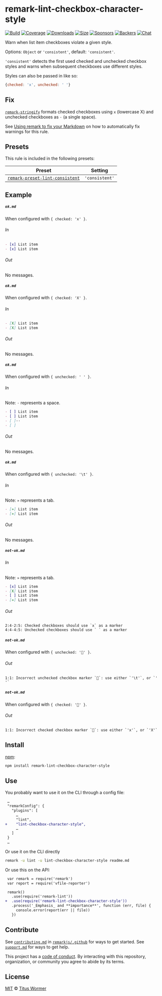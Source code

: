 <!--This file is generated-->

# remark-lint-checkbox-character-style

[![Build][build-badge]][build]
[![Coverage][coverage-badge]][coverage]
[![Downloads][downloads-badge]][downloads]
[![Size][size-badge]][size]
[![Sponsors][sponsors-badge]][collective]
[![Backers][backers-badge]][collective]
[![Chat][chat-badge]][chat]

Warn when list item checkboxes violate a given style.

Options: `Object` or `'consistent'`, default: `'consistent'`.

`'consistent'` detects the first used checked and unchecked checkbox
styles and warns when subsequent checkboxes use different styles.

Styles can also be passed in like so:

```js
{checked: 'x', unchecked: ' '}
```

## Fix

[`remark-stringify`](https://github.com/remarkjs/remark/tree/HEAD/packages/remark-stringify)
formats checked checkboxes using `x` (lowercase X) and unchecked checkboxes
as `·` (a single space).

See [Using remark to fix your Markdown](https://github.com/remarkjs/remark-lint#using-remark-to-fix-your-markdown)
on how to automatically fix warnings for this rule.

## Presets

This rule is included in the following presets:

| Preset | Setting |
| - | - |
| [`remark-preset-lint-consistent`](https://github.com/remarkjs/remark-lint/tree/main/packages/remark-preset-lint-consistent) | `'consistent'` |

## Example

##### `ok.md`

When configured with `{ checked: 'x' }`.

###### In

```markdown
- [x] List item
- [x] List item
```

###### Out

No messages.

##### `ok.md`

When configured with `{ checked: 'X' }`.

###### In

```markdown
- [X] List item
- [X] List item
```

###### Out

No messages.

##### `ok.md`

When configured with `{ unchecked: ' ' }`.

###### In

Note: `·` represents a space.

```markdown
- [ ] List item
- [ ] List item
- [ ]··
- [ ]
```

###### Out

No messages.

##### `ok.md`

When configured with `{ unchecked: '\t' }`.

###### In

Note: `»` represents a tab.

```markdown
- [»] List item
- [»] List item
```

###### Out

No messages.

##### `not-ok.md`

###### In

Note: `»` represents a tab.

```markdown
- [x] List item
- [X] List item
- [ ] List item
- [»] List item
```

###### Out

```text
2:4-2:5: Checked checkboxes should use `x` as a marker
4:4-4:5: Unchecked checkboxes should use ` ` as a marker
```

##### `not-ok.md`

When configured with `{ unchecked: '💩' }`.

###### Out

```text
1:1: Incorrect unchecked checkbox marker `💩`: use either `'\t'`, or `' '`
```

##### `not-ok.md`

When configured with `{ checked: '💩' }`.

###### Out

```text
1:1: Incorrect checked checkbox marker `💩`: use either `'x'`, or `'X'`
```

## Install

[npm][]:

```sh
npm install remark-lint-checkbox-character-style
```

## Use

You probably want to use it on the CLI through a config file:

```diff
 …
 "remarkConfig": {
   "plugins": [
     …
     "lint",
+    "lint-checkbox-character-style",
     …
   ]
 }
 …
```

Or use it on the CLI directly

```sh
remark -u lint -u lint-checkbox-character-style readme.md
```

Or use this on the API:

```diff
 var remark = require('remark')
 var report = require('vfile-reporter')

 remark()
   .use(require('remark-lint'))
+  .use(require('remark-lint-checkbox-character-style'))
   .process('_Emphasis_ and **importance**', function (err, file) {
     console.error(report(err || file))
   })
```

## Contribute

See [`contributing.md`][contributing] in [`remarkjs/.github`][health] for ways
to get started.
See [`support.md`][support] for ways to get help.

This project has a [code of conduct][coc].
By interacting with this repository, organization, or community you agree to
abide by its terms.

## License

[MIT][license] © [Titus Wormer][author]

[build-badge]: https://img.shields.io/travis/remarkjs/remark-lint/main.svg

[build]: https://travis-ci.org/remarkjs/remark-lint

[coverage-badge]: https://img.shields.io/codecov/c/github/remarkjs/remark-lint.svg

[coverage]: https://codecov.io/github/remarkjs/remark-lint

[downloads-badge]: https://img.shields.io/npm/dm/remark-lint-checkbox-character-style.svg

[downloads]: https://www.npmjs.com/package/remark-lint-checkbox-character-style

[size-badge]: https://img.shields.io/bundlephobia/minzip/remark-lint-checkbox-character-style.svg

[size]: https://bundlephobia.com/result?p=remark-lint-checkbox-character-style

[sponsors-badge]: https://opencollective.com/unified/sponsors/badge.svg

[backers-badge]: https://opencollective.com/unified/backers/badge.svg

[collective]: https://opencollective.com/unified

[chat-badge]: https://img.shields.io/badge/chat-spectrum.svg

[chat]: https://spectrum.chat/unified/remark

[npm]: https://docs.npmjs.com/cli/install

[health]: https://github.com/remarkjs/.github

[contributing]: https://github.com/remarkjs/.github/blob/HEAD/contributing.md

[support]: https://github.com/remarkjs/.github/blob/HEAD/support.md

[coc]: https://github.com/remarkjs/.github/blob/HEAD/code-of-conduct.md

[license]: https://github.com/remarkjs/remark-lint/blob/main/license

[author]: https://wooorm.com
